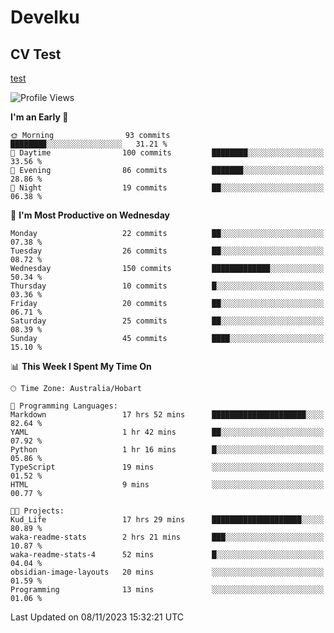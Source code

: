 <h1> Develku </h1>

<h2>CV Test</h2>

[test](https://my-digital-garden-green-seven.vercel.app/)

<!--START_SECTION:blog-->
<!--END_SECTION:blog-->

<!--START_SECTION:waka-->
![Profile Views](http://img.shields.io/badge/Profile%20Views-533-blue)

**I'm an Early 🐤** 

```text
🌞 Morning                93 commits          ████████░░░░░░░░░░░░░░░░░   31.21 % 
🌆 Daytime                100 commits         ████████░░░░░░░░░░░░░░░░░   33.56 % 
🌃 Evening                86 commits          ███████░░░░░░░░░░░░░░░░░░   28.86 % 
🌙 Night                  19 commits          ██░░░░░░░░░░░░░░░░░░░░░░░   06.38 % 
```
📅 **I'm Most Productive on Wednesday** 

```text
Monday                   22 commits          ██░░░░░░░░░░░░░░░░░░░░░░░   07.38 % 
Tuesday                  26 commits          ██░░░░░░░░░░░░░░░░░░░░░░░   08.72 % 
Wednesday                150 commits         █████████████░░░░░░░░░░░░   50.34 % 
Thursday                 10 commits          █░░░░░░░░░░░░░░░░░░░░░░░░   03.36 % 
Friday                   20 commits          ██░░░░░░░░░░░░░░░░░░░░░░░   06.71 % 
Saturday                 25 commits          ██░░░░░░░░░░░░░░░░░░░░░░░   08.39 % 
Sunday                   45 commits          ████░░░░░░░░░░░░░░░░░░░░░   15.10 % 
```


📊 **This Week I Spent My Time On** 

```text
🕑︎ Time Zone: Australia/Hobart

💬 Programming Languages: 
Markdown                 17 hrs 52 mins      █████████████████████░░░░   82.64 % 
YAML                     1 hr 42 mins        ██░░░░░░░░░░░░░░░░░░░░░░░   07.92 % 
Python                   1 hr 16 mins        █░░░░░░░░░░░░░░░░░░░░░░░░   05.86 % 
TypeScript               19 mins             ░░░░░░░░░░░░░░░░░░░░░░░░░   01.52 % 
HTML                     9 mins              ░░░░░░░░░░░░░░░░░░░░░░░░░   00.77 % 

🐱‍💻 Projects: 
Kud_Life                 17 hrs 29 mins      ████████████████████░░░░░   80.89 % 
waka-readme-stats        2 hrs 21 mins       ███░░░░░░░░░░░░░░░░░░░░░░   10.87 % 
waka-readme-stats-4      52 mins             █░░░░░░░░░░░░░░░░░░░░░░░░   04.04 % 
obsidian-image-layouts   20 mins             ░░░░░░░░░░░░░░░░░░░░░░░░░   01.59 % 
Programming              13 mins             ░░░░░░░░░░░░░░░░░░░░░░░░░   01.06 % 
```


 Last Updated on 08/11/2023 15:32:21 UTC
<!--END_SECTION:waka-->
